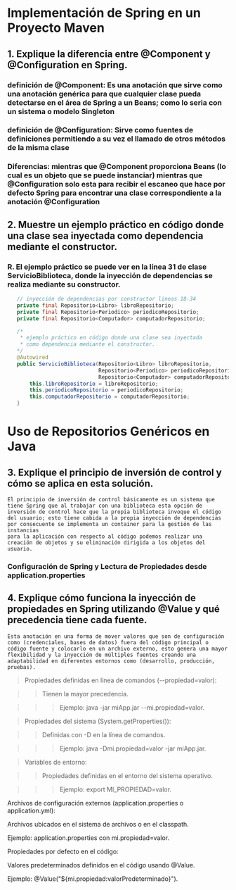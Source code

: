 # Implementación de Spring en un Proyecto Maven

 ## 1.  Explique la diferencia entre @Component y @Configuration en Spring.
  ### **definición de @Component:** Es una anotación que sirve como una anotación genérica para que cualquier clase pueda detectarse en el área de Spring a un Beans; como lo seria con un sistema o modelo Singleton

  ### **definición de @Configuration:** Sirve como fuentes de definiciones permitiendo a su vez el llamado de otros métodos de la misma clase

  ### **Diferencias:** mientras que @Component proporciona Beans (lo cual es un objeto que se puede instanciar) mientras que @Configuration solo esta para recibir el escaneo que hace por defecto Spring para encontrar una clase correspondiente a la anotación @Configuration

 ## 2. Muestre un ejemplo práctico en código donde una clase sea inyectada como dependencia mediante el constructor. 
  ### R. El ejemplo práctico se puede ver en la línea 31 de clase ServicioBiblioteca, donde la inyección de dependencias se realiza mediante su constructor.

 ```java
    // inyección de dependencias por constructor lineas 18-34
    private final Repositorio<Libro> libroRepositorio;
    private final Repositorio<Periodico> periodicoRepositorio;
    private final Repositorio<Computador> computadorRepositorio;

    /*
     * ejemplo práctico en código donde una clase sea inyectada 
     * como dependencia mediante el constructor.
    */
    @Autowired
    public ServicioBiblioteca(Repositorio<Libro> libroRepositorio,
                              Repositorio<Periodico> periodicoRepositorio,
                              Repositorio<Computador> computadorRepositorio) {
        this.libroRepositorio = libroRepositorio;
        this.periodicoRepositorio = periodicoRepositorio;
        this.computadorRepositorio = computadorRepositorio;
    }
```

# Uso de Repositorios Genéricos en Java
  ## 3. Explique el principio de inversión de control y cómo se aplica en esta solución.
    El principio de inversión de control básicamente es un sistema que tiene Spring que al trabajar con una biblioteca esta opción de inversión de control hace que la propia biblioteca invoque el código del usuario; esto tiene cabida a la propia inyección de dependencias por consecuente se implementa un container para la gestión de las instancias
    para la aplicación con respecto al código podemos realizar una creación de objetos y su eliminación dirigida a los objetos del usuario.

### Configuración de Spring y Lectura de Propiedades desde application.properties
  ## 4. Explique cómo funciona la inyección de propiedades en Spring utilizando @Value y qué precedencia tiene cada fuente.
    Esta anotación en una forma de mover valores que son de configuración como (credenciales, bases de datos) fuera del código principal o código fuente y colocarlo en un archivo externo, esto genera una mayor flexibilidad y la inyección de múltiples fuentes creando una adaptabilidad en diferentes entornos como (desarrollo, producción, pruebas).
 
  >Propiedades definidas en línea de comandos (--propiedad=valor):

  >>Tienen la mayor precedencia.

  >>>Ejemplo: java -jar miApp.jar --mi.propiedad=valor.

  >Propiedades del sistema (System.getProperties()):

  >>Definidas con -D en la línea de comandos.

  >>>Ejemplo: java -Dmi.propiedad=valor -jar miApp.jar.

  >Variables de entorno:

  >>Propiedades definidas en el entorno del sistema operativo.

  >>>Ejemplo: export MI_PROPIEDAD=valor.

  Archivos de configuración externos (application.properties o application.yml):

  Archivos ubicados en el sistema de archivos o en el classpath.

  Ejemplo: application.properties con mi.propiedad=valor.

  Propiedades por defecto en el código:

  Valores predeterminados definidos en el código usando @Value.

  Ejemplo: @Value("${mi.propiedad:valorPredeterminado}").

